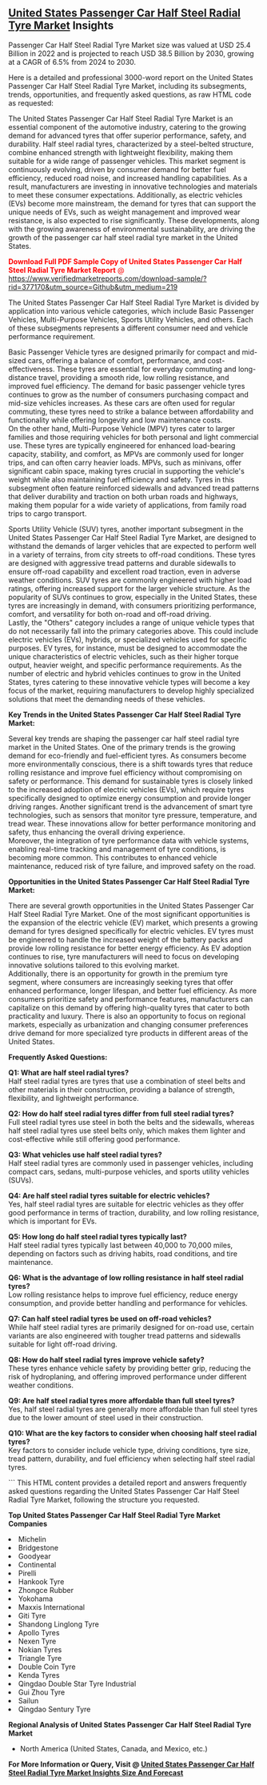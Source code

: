 <h2><a href="https://www.verifiedmarketreports.com/download-sample/?rid=377170&amp;utm_source=Github&amp;utm_medium=219" target="_blank">United States Passenger Car Half Steel Radial Tyre Market</a> Insights</h2><p>Passenger Car Half Steel Radial Tyre Market size was valued at USD 25.4 Billion in 2022 and is projected to reach USD 38.5 Billion by 2030, growing at a CAGR of 6.5% from 2024 to 2030.</p><p>Here is a detailed and professional 3000-word report on the United States Passenger Car Half Steel Radial Tyre Market, including its subsegments, trends, opportunities, and frequently asked questions, as raw HTML code as requested:  <p>The United States Passenger Car Half Steel Radial Tyre Market is an essential component of the automotive industry, catering to the growing demand for advanced tyres that offer superior performance, safety, and durability. Half steel radial tyres, characterized by a steel-belted structure, combine enhanced strength with lightweight flexibility, making them suitable for a wide range of passenger vehicles. This market segment is continuously evolving, driven by consumer demand for better fuel efficiency, reduced road noise, and increased handling capabilities. As a result, manufacturers are investing in innovative technologies and materials to meet these consumer expectations. Additionally, as electric vehicles (EVs) become more mainstream, the demand for tyres that can support the unique needs of EVs, such as weight management and improved wear resistance, is also expected to rise significantly. These developments, along with the growing awareness of environmental sustainability, are driving the growth of the passenger car half steel radial tyre market in the United States.<br><p><span class=""><span style="color: #ff0000;"><strong>Download Full PDF Sample Copy of United States Passenger Car Half Steel Radial Tyre Market Report</strong> @ </span><a href="https://www.verifiedmarketreports.com/download-sample/?rid=377170&amp;utm_source=Github&amp;utm_medium=219" target="_blank">https://www.verifiedmarketreports.com/download-sample/?rid=377170&amp;utm_source=Github&amp;utm_medium=219</a></span></p></p> <p>The United States Passenger Car Half Steel Radial Tyre Market is divided by application into various vehicle categories, which include Basic Passenger Vehicles, Multi-Purpose Vehicles, Sports Utility Vehicles, and others. Each of these subsegments represents a different consumer need and vehicle performance requirement.</p> <p>Basic Passenger Vehicle tyres are designed primarily for compact and mid-sized cars, offering a balance of comfort, performance, and cost-effectiveness. These tyres are essential for everyday commuting and long-distance travel, providing a smooth ride, low rolling resistance, and improved fuel efficiency. The demand for basic passenger vehicle tyres continues to grow as the number of consumers purchasing compact and mid-size vehicles increases. As these cars are often used for regular commuting, these tyres need to strike a balance between affordability and functionality while offering longevity and low maintenance costs.<br>On the other hand, Multi-Purpose Vehicle (MPV) tyres cater to larger families and those requiring vehicles for both personal and light commercial use. These tyres are typically engineered for enhanced load-bearing capacity, stability, and comfort, as MPVs are commonly used for longer trips, and can often carry heavier loads. MPVs, such as minivans, offer significant cabin space, making tyres crucial in supporting the vehicle's weight while also maintaining fuel efficiency and safety. Tyres in this subsegment often feature reinforced sidewalls and advanced tread patterns that deliver durability and traction on both urban roads and highways, making them popular for a wide variety of applications, from family road trips to cargo transport.<br></p> <p>Sports Utility Vehicle (SUV) tyres, another important subsegment in the United States Passenger Car Half Steel Radial Tyre Market, are designed to withstand the demands of larger vehicles that are expected to perform well in a variety of terrains, from city streets to off-road conditions. These tyres are designed with aggressive tread patterns and durable sidewalls to ensure off-road capability and excellent road traction, even in adverse weather conditions. SUV tyres are commonly engineered with higher load ratings, offering increased support for the larger vehicle structure. As the popularity of SUVs continues to grow, especially in the United States, these tyres are increasingly in demand, with consumers prioritizing performance, comfort, and versatility for both on-road and off-road driving.<br>Lastly, the "Others" category includes a range of unique vehicle types that do not necessarily fall into the primary categories above. This could include electric vehicles (EVs), hybrids, or specialized vehicles used for specific purposes. EV tyres, for instance, must be designed to accommodate the unique characteristics of electric vehicles, such as their higher torque output, heavier weight, and specific performance requirements. As the number of electric and hybrid vehicles continues to grow in the United States, tyres catering to these innovative vehicle types will become a key focus of the market, requiring manufacturers to develop highly specialized solutions that meet the demanding needs of these vehicles.<br></p> <p><b>Key Trends in the United States Passenger Car Half Steel Radial Tyre Market:</b></p> <p>Several key trends are shaping the passenger car half steel radial tyre market in the United States. One of the primary trends is the growing demand for eco-friendly and fuel-efficient tyres. As consumers become more environmentally conscious, there is a shift towards tyres that reduce rolling resistance and improve fuel efficiency without compromising on safety or performance. This demand for sustainable tyres is closely linked to the increased adoption of electric vehicles (EVs), which require tyres specifically designed to optimize energy consumption and provide longer driving ranges. Another significant trend is the advancement of smart tyre technologies, such as sensors that monitor tyre pressure, temperature, and tread wear. These innovations allow for better performance monitoring and safety, thus enhancing the overall driving experience.<br>Moreover, the integration of tyre performance data with vehicle systems, enabling real-time tracking and management of tyre conditions, is becoming more common. This contributes to enhanced vehicle maintenance, reduced risk of tyre failure, and improved safety on the road.<br></p> <p><b>Opportunities in the United States Passenger Car Half Steel Radial Tyre Market:</b></p> <p>There are several growth opportunities in the United States Passenger Car Half Steel Radial Tyre Market. One of the most significant opportunities is the expansion of the electric vehicle (EV) market, which presents a growing demand for tyres designed specifically for electric vehicles. EV tyres must be engineered to handle the increased weight of the battery packs and provide low rolling resistance for better energy efficiency. As EV adoption continues to rise, tyre manufacturers will need to focus on developing innovative solutions tailored to this evolving market.<br>Additionally, there is an opportunity for growth in the premium tyre segment, where consumers are increasingly seeking tyres that offer enhanced performance, longer lifespan, and better fuel efficiency. As more consumers prioritize safety and performance features, manufacturers can capitalize on this demand by offering high-quality tyres that cater to both practicality and luxury. There is also an opportunity to focus on regional markets, especially as urbanization and changing consumer preferences drive demand for more specialized tyre products in different areas of the United States.<br></p> <p><b>Frequently Asked Questions:</b></p> <p><b>Q1: What are half steel radial tyres?</b><br>Half steel radial tyres are tyres that use a combination of steel belts and other materials in their construction, providing a balance of strength, flexibility, and lightweight performance.</p> <p><b>Q2: How do half steel radial tyres differ from full steel radial tyres?</b><br>Full steel radial tyres use steel in both the belts and the sidewalls, whereas half steel radial tyres use steel belts only, which makes them lighter and cost-effective while still offering good performance.</p> <p><b>Q3: What vehicles use half steel radial tyres?</b><br>Half steel radial tyres are commonly used in passenger vehicles, including compact cars, sedans, multi-purpose vehicles, and sports utility vehicles (SUVs).</p> <p><b>Q4: Are half steel radial tyres suitable for electric vehicles?</b><br>Yes, half steel radial tyres are suitable for electric vehicles as they offer good performance in terms of traction, durability, and low rolling resistance, which is important for EVs.</p> <p><b>Q5: How long do half steel radial tyres typically last?</b><br>Half steel radial tyres typically last between 40,000 to 70,000 miles, depending on factors such as driving habits, road conditions, and tire maintenance.</p> <p><b>Q6: What is the advantage of low rolling resistance in half steel radial tyres?</b><br>Low rolling resistance helps to improve fuel efficiency, reduce energy consumption, and provide better handling and performance for vehicles.</p> <p><b>Q7: Can half steel radial tyres be used on off-road vehicles?</b><br>While half steel radial tyres are primarily designed for on-road use, certain variants are also engineered with tougher tread patterns and sidewalls suitable for light off-road driving.</p> <p><b>Q8: How do half steel radial tyres improve vehicle safety?</b><br>These tyres enhance vehicle safety by providing better grip, reducing the risk of hydroplaning, and offering improved performance under different weather conditions.</p> <p><b>Q9: Are half steel radial tyres more affordable than full steel tyres?</b><br>Yes, half steel radial tyres are generally more affordable than full steel tyres due to the lower amount of steel used in their construction.</p> <p><b>Q10: What are the key factors to consider when choosing half steel radial tyres?</b><br>Key factors to consider include vehicle type, driving conditions, tyre size, tread pattern, durability, and fuel efficiency when selecting half steel radial tyres.</p> ``` This HTML content provides a detailed report and answers frequently asked questions regarding the United States Passenger Car Half Steel Radial Tyre Market, following the structure you requested.</p><p><strong>Top United States Passenger Car Half Steel Radial Tyre Market Companies</strong></p><div data-test-id=""><p><li>Michelin</li><li> Bridgestone</li><li> Goodyear</li><li> Continental</li><li> Pirelli</li><li> Hankook Tyre</li><li> Zhongce Rubber</li><li> Yokohama</li><li> Maxxis International</li><li> Giti Tyre</li><li> Shandong Linglong Tyre</li><li> Apollo Tyres</li><li> Nexen Tyre</li><li> Nokian Tyres</li><li> Triangle Tyre</li><li> Double Coin Tyre</li><li> Kenda Tyres</li><li> Qingdao Double Star Tyre Industrial</li><li> Gui Zhou Tyre</li><li> Sailun</li><li> Qingdao Sentury Tyre</li></p><div><strong>Regional Analysis of&nbsp;United States Passenger Car Half Steel Radial Tyre Market</strong></div><ul><li dir="ltr"><p dir="ltr">North America&nbsp;(United States, Canada, and Mexico, etc.)</p></li></ul><p><strong>For More Information or Query, Visit @&nbsp;</strong><strong><a href="https://www.verifiedmarketreports.com/product/passenger-car-half-steel-radial-tyre-market/?utm_source=Github&amp;utm_medium=219" target="_blank">United States Passenger Car Half Steel Radial Tyre Market Insights Size And Forecast</a></strong></p></div>
